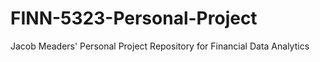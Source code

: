 # FINN-5323-Personal-Project
Jacob Meaders' Personal Project Repository for Financial Data Analytics
